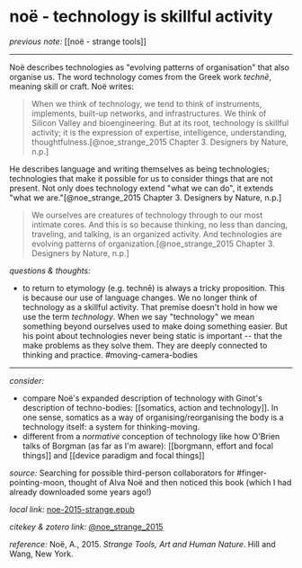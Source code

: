 # noë - technology is skillful activity

_previous note:_ [[noë - strange tools]]

---

Noë describes technologies as "evolving patterns of organisation" that also organise us. The word technology comes from the Greek work _technē_, meaning skill or craft.  Noë writes:

>When we think of technology, we tend to think of instruments, implements, built-up networks, and infrastructures. We think of Silicon Valley and bioengineering. But at its root, technology is skillful activity; it is the expression of expertise, intelligence, understanding, thoughtfulness.[@noe_strange_2015 Chapter 3. Designers by Nature, n.p.]

He describes language and writing themselves as being technologies; technologies that make it possible for us to consider things that are not present. Not only does technology extend "what we can do", it extends "what we are."[@noe_strange_2015 Chapter 3. Designers by Nature, n.p.]

>We ourselves are creatures of technology through to our most intimate cores. And this is so because thinking, no less than dancing, traveling, and talking, is an organized activity. And technologies are evolving patterns of organization.[@noe_strange_2015 Chapter 3. Designers by Nature, n.p.]


_questions & thoughts:_

- to return to etymology (e.g. technē) is always a tricky proposition. This is because our use of language changes. We no longer think of technology as a skillful activity. That premise doesn't hold in how we use the term _technology_. When we say "technology" we mean something beyond ourselves used to make doing something easier. But his point about technologies never being static is important -- that the make problems as they solve them. They are deeply connected to thinking and practice. #moving-camera-bodies 

--- 

_consider:_

- compare Noë's expanded description of technology with Ginot's description of techno-bodies: [[somatics, action and technology]]. In one sense, somatics as a way of organising/reorganising the body is a technology itself: a system for thinking-moving.
- different from a _normative_ conception of technology like how O'Brien talks of Borgman (as far as I'm aware): [[borgmann, effort and focal things]] and [[device paradigm and focal things]]


_source:_ Searching for possible third-person collaborators for #finger-pointing-moon, thought of Alva Noë and then noticed this book (which I had already downloaded some years ago!)

_local link:_ [noe-2015-strange.epub](hook://file/mT3dr3uDv?p=RHJvcGJveC9iaWJsaW9ncmFwaHkgcGRmcw==&n=noe-2015-strange.epub)

_citekey & zotero link:_ [@noe_strange_2015](zotero://select/items/1_GJLYSMRA)

_reference:_ Noë, A., 2015. _Strange Tools, Art and Human Nature_. Hill and Wang, New York.

